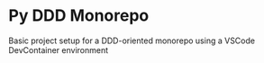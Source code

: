 # Py DDD Monorepo



Basic project setup for a DDD-oriented monorepo using a VSCode DevContainer environment